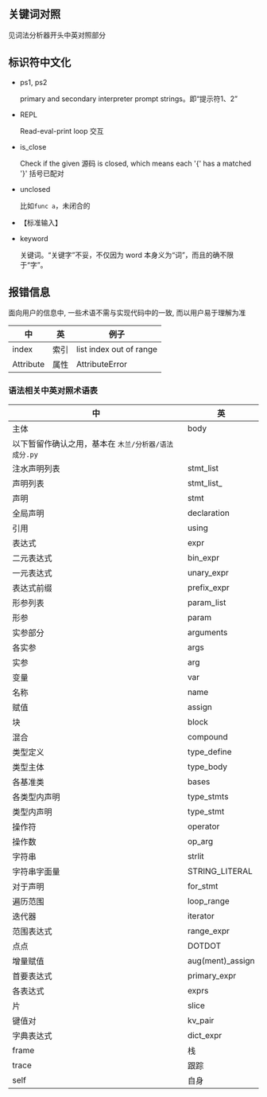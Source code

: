 
## 关键词对照

见词法分析器开头中英对照部分

## 标识符中文化

- ps1, ps2

  primary and secondary interpreter prompt strings。即“提示符1、2”

- REPL

  Read-eval-print loop 交互

- is_close

  Check if the given 源码 is closed, which means each '{' has a matched '}' 括号已配对

- unclosed

  比如`func a`，未闭合的

- <STDIN>

  【标准输入】

- keyword

  关键词。“关键字”不妥，不仅因为 word 本身义为“词”，而且的确不限于“字”。

## 报错信息

面向用户的信息中, 一些术语不需与实现代码中的一致, 而以用户易于理解为准

| 中 | 英 | 例子
| ------------- | ------------- | ------------- |
index | 索引 | list index out of range
Attribute | 属性 | AttributeError

### 语法相关中英对照术语表

| 中 | 英 |
| ------------- | ------------- |
主体 | body
以下暂留作确认之用，基本在 `木兰/分析器/语法成分.py` | |
注水声明列表 | stmt_list
声明列表 | stmt_list_
声明 | stmt
全局声明 | declaration
引用 | using
表达式 | expr
二元表达式 | bin_expr
一元表达式 | unary_expr
表达式前缀 | prefix_expr
形参列表 | param_list
形参 | param
实参部分 | arguments
各实参 | args
实参 | arg
变量 | var
名称 | name
赋值 | assign
块 | block
混合 | compound
类型定义 | type_define
类型主体 | type_body
各基准类 | bases
各类型内声明 | type_stmts
类型内声明 | type_stmt
操作符 | operator
操作数 | op_arg
字符串 | strlit
字符串字面量 | STRING_LITERAL
对于声明 | for_stmt
遍历范围 | loop_range
迭代器 | iterator
范围表达式 | range_expr
点点 | DOTDOT
增量赋值 | aug(ment)_assign
首要表达式 | primary_expr
各表达式 | exprs
片 | slice
键值对 | kv_pair
字典表达式 | dict_expr
frame | 栈
trace | 跟踪
self | 自身
